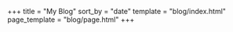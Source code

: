 +++
title = "My Blog"
sort_by = "date"
template = "blog/index.html"
page_template = "blog/page.html"
+++

